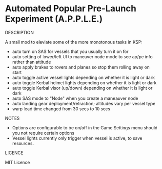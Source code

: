 # Automated Popular Pre-Launch Experiment (A.P.P.L.E.)

DESCRIPTION

A small mod to eleviate some of the more monotonous tasks in KSP:

- auto turn on SAS for vessels that you usually turn it on for
- auto setting of lower/left UI to maneuver node mode to see ap/pe info rather than attitude
- auto apply brakes to rovers and planes so stop them rolling away on start
- auto toggle active vessel lights depending on whether it is light or dark
- auto toggle Kerbal helmet lights depending on whether it is light or dark
- auto toggle Kerbal visor (up/down) depending on whether it is light or dark
- auto SAS mode to "Node" when you create a maneauver node
- auto landing gear deployment/retraction; altitudes vary per vessel type
- warp lead time changed from 30 secs to 10 secs


NOTES

- Options are configurable to be on/off in the Game Settings menu should you not require certain options
- Vessel lights currently only trigger when vessel is active, to save resources.



LICENCE

MIT Licence
